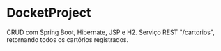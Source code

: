 # DocketProject
CRUD com Spring Boot, Hibernate, JSP e H2.
Serviço REST "/cartorios", retornando todos os cartórios registrados.
